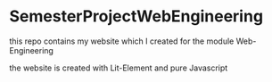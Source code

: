 # SemesterProjectWebEngineering
this repo contains my website which I created for the module Web-Engineering

the website is created with Lit-Element and pure Javascript
